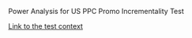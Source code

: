 Power Analysis for US PPC Promo Incrementality Test 

[Link to the test context](https://trainline.atlassian.net/wiki/spaces/COM/pages/869892223/PPC+Promo+Incrementality+test?atlOrigin=eyJpIjoiZTA5MzM2ZjAzMjgxNGZmMzg4YjdmY2I4Mjc5OTJjMzAiLCJwIjoiY29uZmx1ZW5jZS1jaGF0cy1pbnQifQ)

